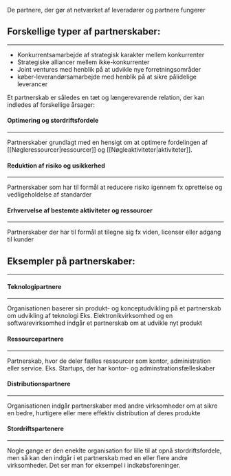 De partnere, der gør at netværket af leveradører og partnere fungerer
## Forskellige typer af partnerskaber:
---
- Konkurrentsamarbejde af strategisk karakter mellem konkurrenter
- Strategiske alliancer mellem ikke-konkurrenter 
- Joint ventures med henblik på at udvikle nye forretningsområder
- køber-leverandørsamarbejde med henblik på at sikre pålidelige leverancer

Et partnerskab er således en tæt og længerevarende relation, der kan indledes af forskellige årsager:
#### Optimering og stordriftsfordele
---
Partnerskaber grundlagt med en hensigt om at optimere fordelingen af [[Nøgleressourcer|ressourcer]] og [[Nøgleaktiviteter|aktiviteter]].    
#### Reduktion af risiko og usikkerhed
---
Partnerskaber som har til formål at reducere risiko igennem fx oprettelse og vedligeholdelse af standarder 
#### Erhvervelse af bestemte aktiviteter og ressourcer
---
Partnerskaber der har til formål at tilegne sig fx viden, licenser eller adgang til kunder

## Eksempler på partnerskaber:
---
#### Teknologipartnere
---
Organisationen baserer sin produkt- og konceptudvikling på et partnerskab om udvikling af teknologi
Eks. Elektronikvirksomhed og en softwarevirksomhed indgår et partnerskab om at udvikle nyt produkt
#### Ressourcepartnere
---
Partnerskab, hvor de deler fælles ressourcer som kontor, administration eller service.
Eks. Startups, der har kontor- og adminstrationsfælleskaber
#### Distributionspartnere
---
Organisationen indgår partnerskaber med andre virksomheder om at sikre en bedre, hurtigere eller mere effektiv distribution af deres produkte
#### Stordriftspartenere
---
Nogle gange er den eneklte organisation for lille til at opnå stordriftsfordele, men så kan den indgår i et partnerskab med en eller flere andre virksomheder. Det ser man for eksempel i indkøbsforeninger.